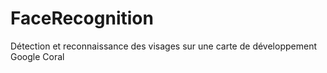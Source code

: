 # FaceRecognition
Détection et reconnaissance des visages sur une carte de développement Google Coral 
